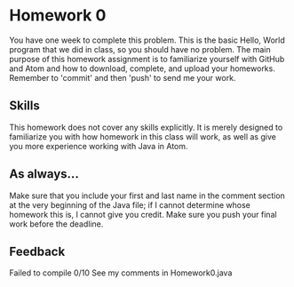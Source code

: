 # Homework 0

You have one week to complete this problem. This is the basic Hello, World program that we did in class, so you should have no problem. The main purpose of this homework assignment is to familiarize yourself with GitHub and Atom and how to download, complete, and upload your homeworks. Remember to 'commit' and then 'push' to send me your work.

## Skills

This homework does not cover any skills explicitly. It is merely designed to familiarize you with how homework in this class will work, as well as give you more experience working with Java in Atom.

## As always...
Make sure that you include your first and last name in the comment section at the very beginning of the Java file; if I cannot determine whose homework this is, I cannot give you credit. Make sure you push your final work before the deadline.

## Feedback
Failed to compile
0/10
See my comments in Homework0.java
